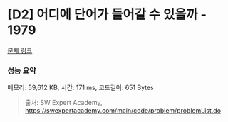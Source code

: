 # [D2] 어디에 단어가 들어갈 수 있을까 - 1979 

[문제 링크](https://swexpertacademy.com/main/code/problem/problemDetail.do?contestProbId=AV5PuPq6AaQDFAUq) 

### 성능 요약

메모리: 59,612 KB, 시간: 171 ms, 코드길이: 651 Bytes



> 출처: SW Expert Academy, https://swexpertacademy.com/main/code/problem/problemList.do